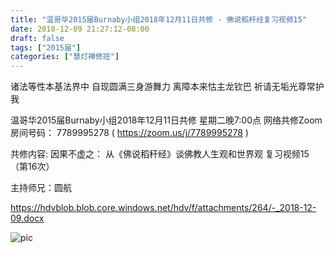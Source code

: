 ```yaml
---
title: "温哥华2015届Burnaby小组2018年12月11日共修 - 佛说稻秆经复习视频15"
date: 2018-12-09 21:27:12-08:00
draft: false
tags: ["2015届"]
categories: ["慧灯禅修班"]
---
```

诸法等性本基法界中 自现圆满三身游舞力
离障本来怙主龙钦巴 祈请无垢光尊常护我

温哥华2015届Burnaby小组2018年12月11日共修
星期二晚7:00点
网络共修Zoom房间号码： 7789995278 ( https://zoom.us/j/7789995278 )

共修内容:
因果不虚之：
从《佛说稻秆经》谈佛教人生观和世界观 复习视频15（第16次）

主持师兄：圆航

 https://hdvblob.blob.core.windows.net/hdv/f/attachments/264/-_2018-12-09.docx

 ![pic](https://hdvblob.blob.core.windows.net/hdv/f/attachments/264/2018-12-1117_47_12-15.xmind.png)
